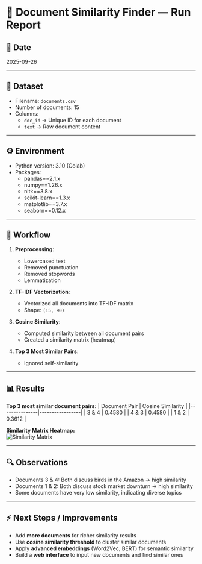 # 📄 Document Similarity Finder — Run Report

## 📅 Date
2025-09-26

---

## 📂 Dataset
- Filename: `documents.csv`  
- Number of documents: 15  
- Columns:
  - `doc_id` → Unique ID for each document
  - `text` → Raw document content

---

## ⚙️ Environment
- Python version: 3.10 (Colab)  
- Packages:
  - pandas==2.1.x
  - numpy==1.26.x
  - nltk==3.8.x
  - scikit-learn==1.3.x
  - matplotlib==3.7.x
  - seaborn==0.12.x

---

## 🔧 Workflow
1. **Preprocessing**:
   - Lowercased text  
   - Removed punctuation  
   - Removed stopwords  
   - Lemmatization  

2. **TF-IDF Vectorization**:
   - Vectorized all documents into TF-IDF matrix  
   - Shape: `(15, 90)`  

3. **Cosine Similarity**:
   - Computed similarity between all document pairs  
   - Created a similarity matrix (heatmap)

4. **Top 3 Most Similar Pairs**:
   - Ignored self-similarity  

---

## 📊 Results

**Top 3 most similar document pairs:**
| Document Pair | Cosine Similarity |
|---------------|-----------------|
| 3 & 4         | 0.4580          |
| 4 & 3         | 0.4580          |
| 1 & 2         | 0.3612          |

**Similarity Matrix Heatmap:**  
![Similarity Matrix](docs/similarity_heatmap.png)

---

## 🔍 Observations
- Documents 3 & 4: Both discuss birds in the Amazon → high similarity  
- Documents 1 & 2: Both discuss stock market downturn → high similarity  
- Some documents have very low similarity, indicating diverse topics

---

## ⚡ Next Steps / Improvements
- Add **more documents** for richer similarity results  
- Use **cosine similarity threshold** to cluster similar documents  
- Apply **advanced embeddings** (Word2Vec, BERT) for semantic similarity  
- Build a **web interface** to input new documents and find similar ones
